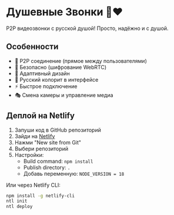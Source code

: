 [file name]: README.md
# Душевные Звонки 🎪❤️

P2P видеозвонки с русской душой! Просто, надёжно и с душой.

## Особенности

- 🚀 P2P соединение (прямое между пользователями)
- 🔐 Безопасно (шифрование WebRTC)
- 📱 Адаптивный дизайн
- 🎨 Русский колорит в интерфейсе
- ⚡ Быстрое подключение
- 🎭 Смена камеры и управление медиа

## Деплой на Netlify

1. Запуши код в GitHub репозиторий
2. Зайди на [Netlify](https://netlify.com)
3. Нажми "New site from Git"
4. Выбери репозиторий
5. Настройки:
   - Build command: `npm install`
   - Publish directory: `.`
   - Добавь переменную: `NODE_VERSION = 18`

Или через Netlify CLI:
```bash
npm install -g netlify-cli
ntl init
ntl deploy